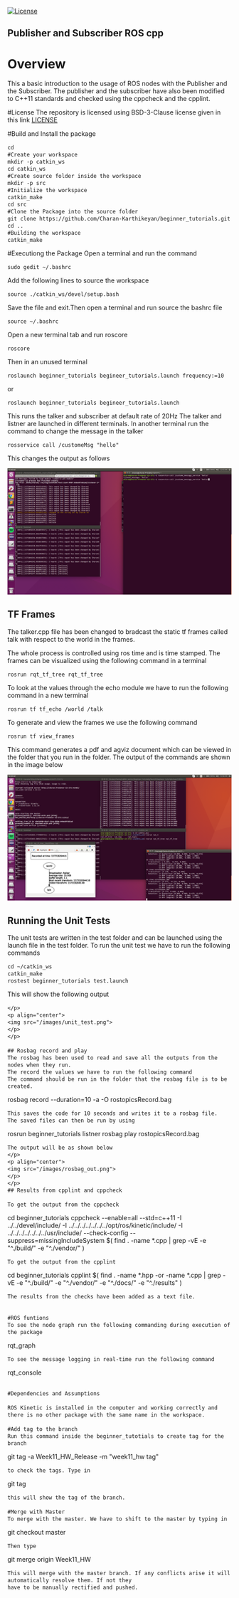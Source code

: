 [![License](https://img.shields.io/badge/License-BSD%203--Clause-blue.svg)](https://opensource.org/licenses/BSD-3-Clause)
## Publisher and Subscriber ROS cpp

# Overview

This a basic introduction to the usage of ROS nodes with the Publisher and the Subscriber. 
The publisher and the subscriber have also been modified to C++11 standards and checked using the cppcheck and the cpplint.

#License
The repository is licensed using BSD-3-Clause license given in this link [LICENSE](https://choosealicense.com/licenses/bsd-3-clause/)

#Build and Install the package
```
cd
#Create your workspace
mkdir -p catkin_ws
cd catkin_ws
#Create source folder inside the workspace
mkdir -p src
#Initialize the workspace
catkin_make
cd src
#Clone the Package into the source folder
git clone https://github.com/Charan-Karthikeyan/beginner_tutorials.git
cd ..
#Building the workspace
catkin_make
```


#Executiong the Package
Open a terminal and run the command

```
sudo gedit ~/.bashrc
```

Add the following lines to source the workspace
```
source ./catkin_ws/devel/setup.bash
```
Save the file and exit.Then open a terminal and run source the bashrc file
```
source ~/.bashrc
```
Open a new terminal tab and run roscore
```
roscore
```
Then in an unused terminal
```
roslaunch beginner_tutorials begineer_tutorials.launch frequency:=10
```
or
```
roslaunch beginner_tutorials begineer_tutorials.launch
```

This runs the talker and subscriber at default rate of 20Hz
The talker and listner are launched in different terminals.
In another terminal run the command to change the message in the talker
```
rosservice call /customeMsg "hello" 
```
This changes the output as follows
</p>
<p align="center">
<img src="/images/out.png">
</p>
</p>

## TF Frames
The talker.cpp file has been changed to bradcast the static tf frames called talk with respect to the world in the frames.

The whole process is controlled using ros time and is time stamped. The frames can be visualized using the following command 
in a terminal
```
rosrun rqt_tf_tree rqt_tf_tree
```
To look at the values through the echo module we have to run the following command in a new terminal
```
rosrun tf tf_echo /world /talk
```
To generate and view the frames we use the following command
```
rosrun tf view_frames
```
This command generates a pdf and agviz document which can be viewed in the folder that you run in the folder.
The output of the commands are shown in the image below
</p>
<p align="center">
<img src="/images/tf_final.png">
</p>
</p>

## Running the Unit Tests
The unit tests are written in the test folder and can be launched using the launch file in the test folder.
To run the unit test we have to run the following commands
```
cd ~/catkin_ws
catkin_make
rostest beginner_tutorials test.launch
```
This will show the following output
```
</p>
<p align="center">
<img src="/images/unit_test.png">
</p>
</p>

## Rosbag record and play 
The rosbag has been used to read and save all the outputs from the nodes when they run.
The record the values we have to run the following command
The command should be run in the folder that the rosbag file is to be created.
```
rosbag record --duration=10 -a -O rostopicsRecord.bag
```
This saves the code for 10 seconds and writes it to a rosbag file.
The saved files can then be run by using 
```
rosrun beginner_tutorials listner
rosbag play rostopicsRecord.bag
```
The output will be as shown below
</p>
<p align="center">
<img src="/images/rosbag_out.png">
</p>
</p>
## Results from cpplint and cppcheck

To get the output from the cppcheck
```
cd beginner_tutorials
 cppcheck --enable=all --std=c++11 -I ../../devel/include/ -I ../../../../../../../opt/ros/kinetic/include/ -I ../../../../../../../usr/include/ --check-config --suppress=missingIncludeSystem $( find . -name *.cpp | grep -vE -e "^./build/" -e "^./vendor/" )
```
To get the output from the cpplint 
```
cd beginner_tutorials
cpplint $( find . -name \*.hpp -or -name \*.cpp | grep -vE -e "^./build/" -e "^./vendor/" -e "^./docs/" -e "^./results" )

```
The results from the checks have been added as a text file.


#ROS funtions
To see the node graph run the following commanding during execution of the package
```
rqt_graph
```
To see the message logging in real-time run the following command
```
rqt_console
```

#Dependencies and Assumptions

ROS Kinetic is installed in the computer and working correctly and there is no other package with the same name in the workspace.

#Add tag to the branch
Run this command inside the beginner_tutotials to create tag for the branch
```
git tag -a Week11_HW_Release -m "week11_hw tag"
```
to check the tags. Type in 
```
git tag
```
this will show the tag of the branch.

#Merge with Master
To merge with the master. We have to shift to the master by typing in 
```
git checkout master
```
Then type
```
git merge origin Week11_HW
```
This will merge with the master branch. If any conflicts arise it will automatically resolve them. If not they 
have to be manually rectified and pushed.






